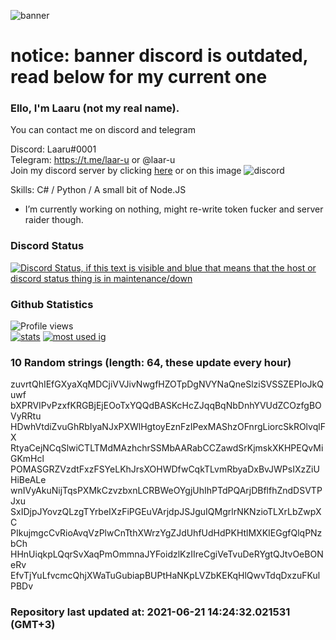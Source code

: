 
![banner](https://raw.githubusercontent.com/stop-bark/stop-bark/master/banner4.png)
# notice: banner discord is outdated, read below for my current one


### Ello, I'm Laaru (not my real name).

You can contact me on discord and telegram  

Discord: Laaru#0001  
Telegram: https://t.me/laar-u or @laar-u  
Join my discord server by clicking [here](https://discord.gg/invite/monk) or on this image ![discord](https://discord.com/api/guilds/848458923136122901/embed.png)

Skills: C# / Python / A small bit of Node.JS  

- I’m currently working on nothing, might re-write token fucker and server raider though.

### Discord Status
[![Discord Status, if this text is visible and blue that means that the host or discord status thing is in maintenance/down](https://discord.c99.nl/widget/theme-4/739824148267925565.png)](https://discord.c99.nl/)

### Github Statistics
![Profile views](https://komarev.com/ghpvc/?username=Laar-u) <br> [![stats](https://github-readme-stats.vercel.app/api?username=Laar-u&show_icons=true&theme=synthwave)](https://github.com/anuraghazra/github-readme-stats) [![most used ig](https://github-readme-stats.vercel.app/api/top-langs/?username=Laar-u&layout=compact&theme=synthwave&show_icons=true&langs_count=10)]((https://github.com/anuraghazra/github-readme-stats))

### 10 Random strings (length: 64, these update every hour)
zuvrtQhIEfGXyaXqMDCjiVVJivNwgfHZOTpDgNVYNaQneSlziSVSSZEPIoJkQuwf
bXPRVIPvPzxfKRGBjEjEOoTxYQQdBASKcHcZJqqBqNbDnhYVUdZCOzfgBOVyRRtu
HDwhVtdiZvuGhRbIyaNJxPXWlHgtoyEznFzIPexMAShzOFnrgLiorcSkROlvqlFX
RtyaCejNCqSlwiCTLTMdMAzhchrSSMbAARabCCZawdSrKjmskXKHPEQvMiGKmHcl
POMASGRZVzdtFxzFSYeLKhJrsXOHWDfwCqkTLvmRbyaDxBvJWPsIXzZiUHiBeALe
wnIVyAkuNijTqsPXMkCzvzbxnLCRBWeOYgjUhIhPTdPQArjDBflfhZndDSVTPJxu
SxIDjpJYovzQLzgTYrbeIXzFiPGEuVArjdpJSJguIQMgrlrNKNzioTLXrLbZwpXC
PIkujmgcCvRioAvqVzPlwCnTthXWrzYgZJdUhfUdHdPKHtlMXKIEGgfQlqPNzbCh
HHnUiqkpLQqrSvXaqPmOmmnaJYFoidzlKzIIreCgiVeTvuDeRYgtQJtvOeBONeRv
EfvTjYuLfvcmcQhjXWaTuGubiapBUPtHaNKpLVZbKEKqHlQwvTdqDxzuFKulPBDv

### Repository last updated at: 2021-06-21 14:24:32.021531 (GMT+3)
